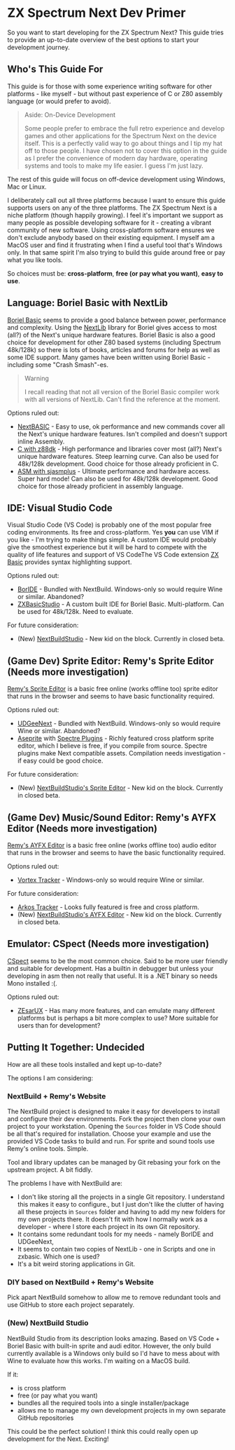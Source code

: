 # ZX Spectrum Next Dev Primer

So you want to start developing for the ZX Spectrum Next?
This guide tries to provide an up-to-date overview of the best options to start your development journey.

## Who's This Guide For

This guide is for those with some experience writing software for other platforms - like myself - but without past experience of C or Z80 assembly language (or would prefer to avoid). 

> Aside: On-Device Development
>
> Some people prefer to embrace the full retro experience and develop games and other applications for the Spectrum Next on the device itself. This is a perfectly valid way to go about things and I tip my hat off to those people.  I have chosen not to cover this option in the guide as I prefer the convenience of modern day hardware, operating systems and tools to make my life easier. I guess I'm just lazy.

The rest of this guide will focus on off-device development using Windows, Mac or Linux.  

I deliberately call out all three platforms because I want to ensure this guide supports users on any of the three platforms. The ZX Spectrum Next is a niche platform (though happily growing).  I feel it's important we support as many people as possible developing software for it - creating a vibrant community of new software.  Using cross-platform software ensures we don't exclude anybody based on their existing equipment. I myself am a MacOS user and find it frustrating when I find a useful tool that's Windows only. In that same spirit I'm also trying to build this guide around free or pay what you like tools.

So choices must be: **cross-platform**, **free (or pay what you want)**, **easy to use**.

## Language: Boriel Basic with NextLib

[Boriel Basic](https://zxbasic.readthedocs.io/en/docs/) seems to provide a good balance between power, performance and complexity. Using the [NextLib](https://github.com/em00k/NextBuild/blob/master/Scripts/nextlib.bas) library for Boriel gives access to most (all?) of the Next's unique hardware features.  Boriel Basic is also a good choice for development for other Z80 based systems (including Spectrum 48k/128k) so there is lots of books, articles and forums for help as well as some IDE support. Many games have been written using Boriel Basic - including some "Crash Smash"-es.

> Warning
>
> I recall reading that not all version of the Boriel Basic compiler work with all versions of NextLib.  Can't find the reference at the moment.

Options ruled out:

- [NextBASIC](https://wiki.specnext.dev/NextBASIC) - Easy to use, ok performance and new commands cover all the Next's unique hardware features.  Isn't compiled and doesn't support inline Assembly.
- [C with z88dk](https://github.com/z88dk/z88dk) - High performance and libraries cover most (all?) Next's unique hardware features. Steep learning curve. Can also be used for 48k/128k development. Good choice for those already proficient in C.
- [ASM with sjasmplus](https://github.com/z00m128/sjasmplus) - Ultimate performance and hardware access.  Super hard mode!  Can also be used for 48k/128k development. Good choice for those already proficient in assembly language.

## IDE: Visual Studio Code

Visual Studio Code (VS Code) is probably one of the most popular free coding environments.  Its free and cross-platform. Yes **you** can use VIM if you like - I'm trying to make things simple.  A custom IDE would probably give the smoothest experience but it will be hard to compete with the quality of life features and support of VS CodeThe VS Code extension [ZX Basic](https://marketplace.visualstudio.com/items?itemName=jsjlogin.zxbasic) provides syntax highlighting support.

Options ruled out:

- [BorIDE](https://github.com/em00k/NextBuild/tree/master/BorIDE) - Bundled with NextBuild. Windows-only so would require Wine or similar. Abandoned?
- [ZXBasicStudio](https://github.com/boriel-basic/ZXBasicStudio) - A custom built IDE for Boriel Basic.  Multi-platform. Can be used for 48k/128k. Need to evaluate.

For future consideration: 

- (New) [NextBuildStudio](https://github.com/em00k/NextBuildStudio) - New kid on the block.  Currently in closed beta.

## (Game Dev) Sprite Editor: Remy's Sprite Editor (Needs more investigation)

[Remy's Sprite Editor](https://zx.remysharp.com/sprites/)  is a basic free online (works offline too) sprite editor that runs in the browser and seems to have basic functionality required.

Options ruled out:

- [UDGeeNext](https://www.specnext.com/forum/viewtopic.php?f=7&t=351) - Bundled with NextBuild. Windows-only so would require Wine or similar. Abandoned?
- [Aseprite](https://www.aseprite.org) with [Spectre Plugins](https://github.com/spectrepaul/blog/tree/main) - Richly featured cross platform sprite editor, which I believe is free, if you compile from source.  Spectre plugins make Next compatible assets. Compilation needs investigation - if easy could be good choice.

For future consideration:

- (New) [NextBuildStudio's Sprite Editor](https://github.com/em00k/NextBuildStudio) - New kid on the block.  Currently in closed beta.

## (Game Dev) Music/Sound Editor: Remy's AYFX Editor (Needs more investigation)

[Remy's AYFX Editor](https://zx.remysharp.com/audio)  is a basic free online (works offline too) audio editor that runs in the browser and seems to have the basic functionality required.

Options ruled out:

- [Vortex Tracker](https://bulba.untergrund.net/vortex_e.htm) - Windows-only so would require Wine or similar.

For future consideration:

- [Arkos Tracker](https://www.julien-nevo.com/arkostracker/index.php/download/) - Looks fully featured is free and cross platform.
- (New) [NextBuildStudio's AYFX Editor](https://github.com/em00k/NextBuildStudio) - New kid on the block.  Currently in closed beta.

## Emulator: CSpect (Needs more investigation)

[CSpect](https://mdf200.itch.io/cspect) seems to be the most common choice.  Said to be more user friendly and suitable for development. Has a builtin in debugger but unless your developing in asm then not really that useful. It is a .NET binary so needs Mono installed :(.

Options ruled out:

- [ZEsarUX](https://github.com/chernandezba/zesarux) - Has many more features, and can emulate many different platforms but is perhaps a bit more complex to use?  More suitable for users than for development?


## Putting It Together:  Undecided

How are all these tools installed and kept up-to-date?

The options I am considering:

### NextBuild + Remy's Website

The NextBuild project is designed to make it easy for developers to install and configure their dev environments.  Fork the  project then clone your own project to your workstation. Opening the `Sources` folder in VS Code should be all that's required for installation. Choose your example and use the provided VS Code tasks to build and run. For sprite and sound tools use Remy's online tools. Simple.

Tool and library updates can be managed by Git rebasing your fork on the upstream project. A bit fiddly.

The problems I have with NextBuild are:

- I don't like storing all the projects in a single Git repository.  I understand this makes it easy to configure., but I just don't like the clutter of having all these projects in `Sources` folder and having to add my new folders for my own projects there.  It doesn't fit with how I normally work as a developer - where I store each project in its own Git repository.
- It contains some redundant tools for my needs - namely BorIDE and UDGeeNext,
- It seems to contain two copies of NextLib - one in Scripts and one in zxbasic.  Which one is used?
- It's a bit weird storing applications in Git.


### DIY based on NextBuild + Remy's Website

Pick apart NextBuild somehow to allow me to remove redundant tools and use GitHub to store each project separately.

### (New) NextBuild Studio

NextBuild Studio from its description looks amazing.  Based on VS Code + Boriel Basic with built-in sprite and audi editor. However, the only build currently available is a Windows only build so I'd have to mess about with Wine to evaluate how this works.  I'm waiting on a MacOS build.

If it:

- is cross platform
- free (or pay what you want)
- bundles all the required tools into a single installer/package
- allows me to manage my own development projects in my own separate GitHub repositories

This could be the perfect solution! I think this could really open up development for the Next.  Exciting!
